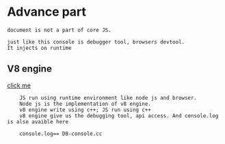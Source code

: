 # Advance part
```text
document is not a part of core JS. 

just like this console is debugger tool, browsers devtool.
It injects on runtime
```

## V8 engine
[click me](https://github.com/v8)

```text
    JS run using runtime environment like node js and browser.
    Node js is the implementation of v8 engine.
    v8 engine write using c++; JS run using c++
    v8 engine give us the debugging tool, api access. And console.log is also avaible here

    console.log== D8-console.cc
```